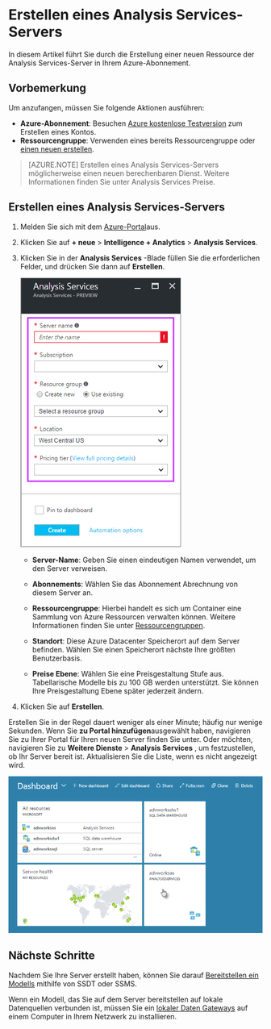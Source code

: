 <properties
   pageTitle="Erstellen einen Analysis Services-Server in Azure | Microsoft Azure"
   description="Informationen Sie zum Erstellen einer Analysis Services-Server-Instanz in Azure."
   services="analysis-services"
   documentationCenter=""
   authors="minewiskan"
   manager="erikre"
   editor=""
   tags=""/>
<tags
   ms.service="analysis-services"
   ms.devlang="NA"
   ms.topic="article"
   ms.tgt_pltfrm="NA"
   ms.workload="na"
   ms.date="10/24/2016"
   ms.author="owend"/>

# <a name="create-an-analysis-services-server"></a>Erstellen eines Analysis Services-Servers
In diesem Artikel führt Sie durch die Erstellung einer neuen Ressource der Analysis Services-Server in Ihrem Azure-Abonnement.

## <a name="before-you-begin"></a>Vorbemerkung
Um anzufangen, müssen Sie folgende Aktionen ausführen:

- **Azure-Abonnement**: Besuchen [Azure kostenlose Testversion](https://azure.microsoft.com/offers/ms-azr-0044p/) zum Erstellen eines Kontos.
- **Ressourcengruppe**: Verwenden eines bereits Ressourcengruppe oder [einen neuen erstellen](../azure-resource-manager/resource-group-overview.md).

> [AZURE.NOTE] Erstellen eines Analysis Services-Servers möglicherweise einen neuen berechenbaren Dienst. Weitere Informationen finden Sie unter Analysis Services Preise.

## <a name="create-an-analysis-services-server"></a>Erstellen eines Analysis Services-Servers

1. Melden Sie sich mit dem [Azure-Portal](https://portal.azure.com)aus.

2. Klicken Sie auf **+ neue** > **Intelligence + Analytics** > **Analysis Services**.

3. Klicken Sie in der **Analysis Services** -Blade füllen Sie die erforderlichen Felder, und drücken Sie dann auf **Erstellen**.

    ![Server erstellen](./media/analysis-services-create-server/aas-create-server-blade.png)

    - **Server-Name**: Geben Sie einen eindeutigen Namen verwendet, um den Server verweisen.

    - **Abonnements**: Wählen Sie das Abonnement Abrechnung von diesem Server an.

    - **Ressourcengruppe**: Hierbei handelt es sich um Container eine Sammlung von Azure Ressourcen verwalten können. Weitere Informationen finden Sie unter [Ressourcengruppen](../resource-group-overview.md).

    - **Standort**: Diese Azure Datacenter Speicherort auf dem Server befinden. Wählen Sie einen Speicherort nächste Ihre größten Benutzerbasis.

    - **Preise Ebene**: Wählen Sie eine Preisgestaltung Stufe aus. Tabellarische Modelle bis zu 100 GB werden unterstützt. Sie können Ihre Preisgestaltung Ebene später jederzeit ändern.

4. Klicken Sie auf **Erstellen**.

Erstellen Sie in der Regel dauert weniger als einer Minute; häufig nur wenige Sekunden. Wenn Sie **zu Portal hinzufügen**ausgewählt haben, navigieren Sie zu Ihrer Portal für Ihren neuen Server finden Sie unter. Oder möchten, navigieren Sie zu **Weitere Dienste** > **Analysis Services** , um festzustellen, ob Ihr Server bereit ist. Aktualisieren Sie die Liste, wenn es nicht angezeigt wird.

 ![Dashboard](./media/analysis-services-create-server/aas-create-server-dashboard.png)


## <a name="next-steps"></a>Nächste Schritte
Nachdem Sie Ihre Server erstellt haben, können Sie darauf [Bereitstellen ein Modells](analysis-services-deploy.md) mithilfe von SSDT oder SSMS.

Wenn ein Modell, das Sie auf dem Server bereitstellen auf lokale Datenquellen verbunden ist, müssen Sie ein [lokaler Daten Gateways](analysis-services-gateway.md) auf einem Computer in Ihrem Netzwerk zu installieren.
